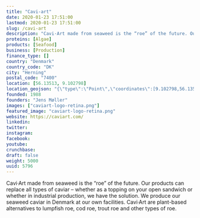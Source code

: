 ```yaml
---
title: "Cavi-art"
date: 2020-01-23 17:51:00
lastmod: 2020-01-23 17:51:00
slug: /cavi-art
description: "Cavi·Art made from seaweed is the “roe” of the future. Our products can replace all types of caviar – whether as a topping on your open sandwich or whether in industrial production, we have the solution. We produce our seaweed caviar in Denmark at our own facilities. Cavi·Art are plant-based alternatives to lumpfish roe, cod roe, trout roe and other types of roe."
proteins: [Algae]
products: [Seafood]
business: [Production]
finance_type: []
country: "Denmark"
country_code: "DK"
city: "Herning"
postal_code: "7400"
location: [56.13513, 9.102798]
location_geojson: "{\"type\":\"Point\",\"coordinates\":[9.102798,56.13513]}"
founded: 1988
founders: "Jens Møller"
images: ["caviart-logo-retina.png"]
featured_image: "caviart-logo-retina.png"
website: https://caviart.com/
linkedin: 
twitter: 
instagram: 
facebook: 
youtube: 
crunchbase: 
draft: false
weight: 5000
uuid: 5796
---
```

Cavi·Art made from seaweed is the “roe” of the future. Our products can replace all types of caviar – whether as a topping on your open sandwich or whether in industrial production, we have the solution. We produce our seaweed caviar in Denmark at our own facilities. Cavi·Art are plant-based alternatives to lumpfish roe, cod roe, trout roe and other types of roe.
